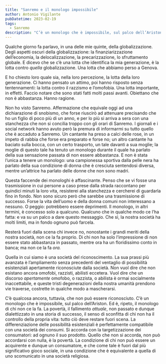 ```yaml
---
title: "Sanremo e il monologo impossibile"
author: Antonio Vigilante
pubDatetime: 2023-02-19
tags: 
  - Sanremo
description: "C’è un monologo che è impossibile, sul palco dell’Ariston. Ed è, ripeto, il monologo di chi non ce la fa. La povertà, il fallimento _attuale_, non passato e dunque dialettizzato in una storia di successo, il senso di sconfitta di chi non ha il controllo della propria vita: tutto ciò deve restare fuori scena."
---
```


Qualche giorno fa parlavo, in una delle mie quinte, della globalizzazione. Degli aspetti oscuri della globalizzazione: la finanziarizzazione dell’economia, la delocalizzazione, la precarizzazione, lo sfruttamento globale. E dicevo che se c’è una lotta che identifica la mia generazione, è la lotta contro _quella_ globalizzazione. Una lotta che abbiamo perso a Genova.

E ho chiesto loro quale sia, nella loro percezione, la lotta della loro generazione. Ci hanno pensato un attimo, poi hanno risposto senza tentennamenti: la lotta contro il razzismo e l’omofobia. Una lotta importante, in effetti. Faccio notare che sono stati fatti molti passi avanti. Obiettano che non è abbastanza. Hanno ragione.

Non ho visto Sanremo. Affermazione che equivale oggi ad una dichiarazione di snobismo, che forse riuscirò ad attenuare precisando che ho un figlio di poco più di un anno, e per lo più si arriva a sera con una stanchezza che non si concilia troppo con gli orari di Sanremo. I giornali e i social network hanno avuto però la premura di informarmi su tutto quello che è accaduto a Sanremo. Un cantante ha preso a calci delle rose, in un impeto di rabbia che forse era preparato e forse no; un altro cantante ha baciato sulla bocca, con un certo trasporto, un tale davanti a sua moglie; la moglie di questo tale ha tenuto un monologo durante il quale ha parlato della sua sensazione passata di non essere abbastanza. E non è stata l’unica a tenere un monologo: una campionessa sportiva dalla pelle nera ha parlato della sua condizione di donna che è cresciuta sentendosi diversa, mentre un’attrice ha parlato delle donne che non sono madri.

Questa faccende dei monologhi è affascinante. Penso che se vi fosse una trasmissione in cui persone a caso prese dalla strada raccontano per quindici minuti la loro vita, resisterei alla stanchezza e cercherei di guardarla fino in fondo. Non sono sicuro però che sarebbe una trasmissione di successo. Forse la vita dell’uomo e della donna comuni non interessano a nessuno. O peggio: potrebbero essere deprimenti. Il monologo, in altri termini, è concesso solo a qualcuno. Qualcuno che in qualche modo ce l’ha fatta: e va su un palco a dare questo messaggio. Che sì, la nostra società ha molti limiti, ma in fondo ognuno può farcela.

Resterà fuori dalla scena chi invece no, nonostante i grandi meriti della nostra società, non ce la fa proprio. Di chi non ha solo l’impressione di non essere stato abbastanza in passato, mentre ora ha un floridissimo conto in banca; ma non ce la fa _ora._

Quella in cui siamo è una società del riconoscimento. La sua prassi più avanzata è l’ampliamento senza precedenti del ventaglio di possibilità esistenziali apertamente riconosciute dalla società. Non vuol dire che non esistano ancora omofobi, razzisti, abilisti eccetera. Vuol dire che un discorso _apertamente_ omofobo, o razzista, o abilista è ormai socialmente inaccettabile, e queste tristi degenerazioni della nostra umanità prendono vie traverse, costrette in qualche modo a mascherarsi.

C’è qualcosa ancora, tuttavia, che non può essere riconosciuto. C’è un monologo che è impossibile, sul palco dell’Ariston. Ed è, ripeto, il monologo di chi non ce la fa. La povertà, il fallimento _attuale_, non passato e dunque dialettizzato in una storia di successo, il senso di sconfitta di chi non ha il controllo della propria vita: tutto ciò deve restare fuori scena. La differenziazione delle possibilità esistenziali è perfettamente compatibile con una società dei consumi. Si accorda con la targetizzazione dei consumatori: ad ognuno il suo prodotto. Quello che non si accorda, non può accordarsi con nulla, è la povertà. La condizione di chi non può essere un acquirente e dunque un consumatore, e che come tale è fuori dal più significativo gioco sociale, in una condizione che è equivalente a quella di uno scomunicato in una società religiosa.
